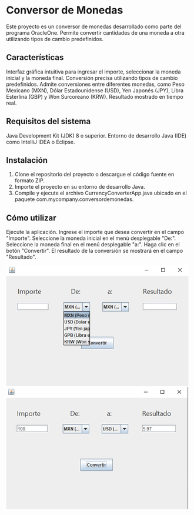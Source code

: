 # Conversor de Monedas
Este proyecto es un conversor de monedas desarrollado como parte del programa OracleOne. Permite convertir cantidades de una moneda a otra utilizando tipos de cambio predefinidos.

## Características
Interfaz gráfica intuitiva para ingresar el importe, seleccionar la moneda inicial y la moneda final.
Conversión precisa utilizando tipos de cambio predefinidos.
Admite conversiones entre diferentes monedas, como Peso Mexicano (MXN), Dólar Estadounidense (USD), Yen Japonés (JPY), Libra Esterlina (GBP) y Won Surcoreano (KRW).
Resultado mostrado en tiempo real.

## Requisitos del sistema
Java Development Kit (JDK) 8 o superior.
Entorno de desarrollo Java (IDE) como IntelliJ IDEA o Eclipse.


## Instalación
1. Clone el repositorio del proyecto o descargue el código fuente en formato ZIP.
2. Importe el proyecto en su entorno de desarrollo Java.
3. Compile y ejecute el archivo CurrencyConverterApp.java ubicado en el paquete com.mycompany.conversordemonedas.

## Cómo utilizar
Ejecute la aplicación.
Ingrese el importe que desea convertir en el campo "Importe".
Seleccione la moneda inicial en el menú desplegable "De:".
Seleccione la moneda final en el menú desplegable "a:".
Haga clic en el botón "Convertir".
El resultado de la conversión se mostrará en el campo "Resultado".

![Menú](img/img1.jpg)
![Menú](img/img2.jpg)
